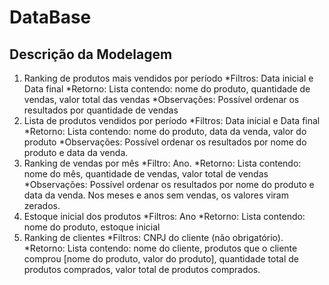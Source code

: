 # DataBase

## Descrição da Modelagem
1. Ranking de produtos mais vendidos por período
    *Filtros: Data inicial e Data final
    *Retorno: Lista contendo: nome do produto, quantidade de vendas, valor total das vendas
    *Observações: Possível ordenar os resultados por quantidade de vendas
2. Lista de produtos vendidos por período
    *Filtros: Data inicial e Data final
    *Retorno: Lista contendo: nome do produto, data da venda, valor do produto
    *Observações: Possível ordenar os resultados por nome do produto e data da venda.
3. Ranking de vendas por mês
    *Filtro: Ano.
    *Retorno: Lista contendo: nome do mês, quantidade de vendas, valor total de vendas
    *Observações: Possível ordenar os resultados por nome do produto e data da venda. Nos meses e anos sem vendas, os valores viram              zerados.
4. Estoque inicial dos produtos
    *Filtros: Ano
    *Retorno: Lista contendo: nome do produto, estoque inicial
5. Ranking de clientes
    *Filtros: CNPJ do cliente (não obrigatório).
    *Retorno: Lista contendo: nome do cliente, produtos que o cliente comprou
    [nome do produto, valor do produto], quantidade total de produtos comprados,
    valor total de produtos comprados.
    
